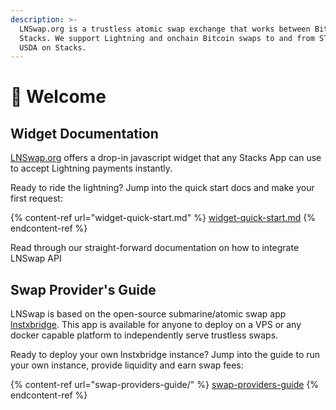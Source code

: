 ```yaml
---
description: >-
  LNSwap.org is a trustless atomic swap exchange that works between Bitcoin and
  Stacks. We support Lightning and onchain Bitcoin swaps to and from STX and
  USDA on Stacks.
---
```


# 👋 Welcome

## Widget Documentation

[LNSwap.org](https://lnswap.org) offers a drop-in javascript widget that any Stacks App can use to accept Lightning payments instantly.

Ready to ride the lightning? Jump into the quick start docs and make your first request:

{% content-ref url="widget-quick-start.md" %}
[widget-quick-start.md](widget-quick-start.md)
{% endcontent-ref %}

Read through our straight-forward documentation on how to integrate LNSwap API

## Swap Provider's Guide

LNSwap is based on the open-source submarine/atomic swap app [lnstxbridge](https://github.com/pseudozach/lnstxbridge). This app is available for anyone to deploy on a VPS or any docker capable platform to independently serve trustless swaps.

Ready to deploy your own lnstxbridge instance? Jump into the guide to run your own instance, provide liquidity and earn swap fees:&#x20;

{% content-ref url="swap-providers-guide/" %}
[swap-providers-guide](swap-providers-guide/)
{% endcontent-ref %}
